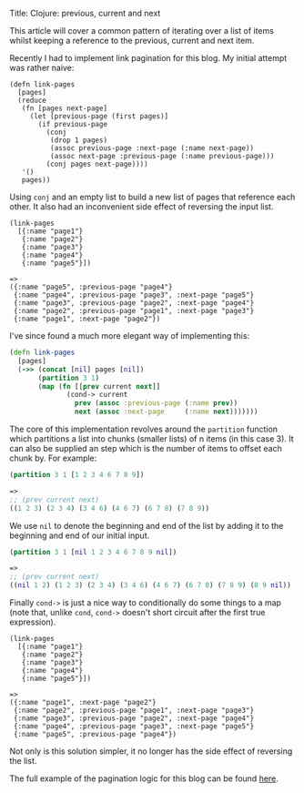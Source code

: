 Title: Clojure: previous, current and next

This article will cover a common pattern of iterating over a list of items whilst keeping a reference to the previous, current and next item.

Recently I had to implement link pagination for this blog. My initial attempt was rather naive:

```clojur
(defn link-pages
  [pages]
  (reduce
   (fn [pages next-page]
     (let [previous-page (first pages)]
       (if previous-page
         (conj
          (drop 1 pages)
          (assoc previous-page :next-page (:name next-page))
          (assoc next-page :previous-page (:name previous-page)))
         (conj pages next-page))))
   '()
   pages))
```

Using `conj` and an empty list to build a new list of pages that reference each other. It also had an inconvenient side effect of reversing the input list.

```clojur
(link-pages
  [{:name "page1"}
   {:name "page2"}
   {:name "page3"}
   {:name "page4"}
   {:name "page5"}])

=>
({:name "page5", :previous-page "page4"}
 {:name "page4", :previous-page "page3", :next-page "page5"}
 {:name "page3", :previous-page "page2", :next-page "page4"}
 {:name "page2", :previous-page "page1", :next-page "page3"}
 {:name "page1", :next-page "page2"})
```

I've since found a much more elegant way of implementing this:

```clojure
(defn link-pages
  [pages]
  (->> (concat [nil] pages [nil])
       (partition 3 1)
       (map (fn [[prev current next]]
              (cond-> current
                prev (assoc :previous-page (:name prev))
                next (assoc :next-page     (:name next)))))))
```

The core of this implementation revolves around the `partition` function which partitions a list into chunks (smaller lists) of n items (in this case 3). It can also be supplied an step which is the number of items to offset each chunk by. For example:

```clojure
(partition 3 1 [1 2 3 4 6 7 8 9])

=>
;; (prev current next)
((1 2 3) (2 3 4) (3 4 6) (4 6 7) (6 7 8) (7 8 9))
```

We use `nil` to denote the beginning and end of the list by adding it to the beginning and end of our initial input.

```clojure
(partition 3 1 [nil 1 2 3 4 6 7 8 9 nil])

=>
;; (prev current next)
((nil 1 2) (1 2 3) (2 3 4) (3 4 6) (4 6 7) (6 7 8) (7 8 9) (8 9 nil))
```

Finally `cond->` is just a nice way to conditionally do some things to a map (note that, unlike `cond`, `cond->` doesn't short circuit after the first true expression).

```clojur
(link-pages
  [{:name "page1"}
   {:name "page2"}
   {:name "page3"}
   {:name "page4"}
   {:name "page5"}])

=>
({:name "page1", :next-page "page2"}
 {:name "page2", :previous-page "page1", :next-page "page3"}
 {:name "page3", :previous-page "page2", :next-page "page4"}
 {:name "page4", :previous-page "page3", :next-page "page5"}
 {:name "page5", :previous-page "page4"})
```

Not only is this solution simpler, it no longer has the side effect of reversing the list.

The full example of the pagination logic for this blog can be found
[here](https://github.com/andersmurphy/andersmurphy-blog/blob/232e86a9e19098856d2b3fd902408fb1118440ff/src/core.clj#L208).
